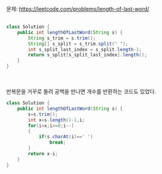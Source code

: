 문제: https://leetcode.com/problems/length-of-last-word/  
<br>

```java
class Solution {
    public int lengthOfLastWord(String s) {
        String s_trim = s.trim();
        String[] s_split = s_trim.split(" ");
        int s_split_last_index = s_split.length-1;
        return s_split[s_split_last_index].length();
    }
}
```
<br>
<br>
반복문을 거꾸로 돌려 공백을 만나면 개수를 반환하는 코드도 있었다.
  
  
```java
class Solution {
    public int lengthOfLastWord(String s) {
        s=s.trim();
        int x=s.length()-1,i;
        for(i=x;i>=0;i--)
        {
            if(s.charAt(i)==' ')
                break;
        }
        return x-i;
    }
}
```
